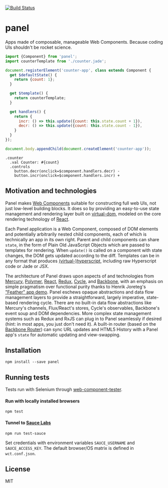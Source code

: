 [![Build Status](https://travis-ci.org/mixpanel/panel.svg?branch=master)](https://travis-ci.org/mixpanel/panel)
# panel

Apps made of composable, manageable Web Components. Because coding UIs shouldn't be rocket science.

```javascript
import {Component} from 'panel';
import counterTemplate from './counter.jade';

document.registerElement('counter-app', class extends Component {
  get $defaultState() {
    return {count: 1};
  }

  get $template() {
    return counterTemplate;
  }

  get handlers() {
    return {
      incr: () => this.update({count: this.state.count + 1}),
      decr: () => this.update({count: this.state.count - 1}),
    }
  }
});

document.body.appendChild(document.createElement('counter-app'));
```
```jade
.counter
  .val Counter: #{count}
  .controls
    button.decr(onclick=$component.handlers.decr) -
    button.incr(onclick=$component.handlers.incr) +
```

## Motivation and technologies

Panel makes [Web Components](http://webcomponents.org/) suitable for constructing full web UIs, not just low-level building blocks. It does so by providing an easy-to-use state management and rendering layer built on [virtual-dom](https://github.com/Matt-Esch/virtual-dom), modeled on the core rendering technology of [React](https://facebook.github.io/react/).

Each Panel application is a Web Component, composed of DOM elements and potentially arbitrarily nested child components, each of which is technically an app in its own right. Parent and child components can share `state`, in the form of Plain Old JavaScript Objects which are passed to templates for rendering. When `update()` is called on a component with state changes, the DOM gets updated according to the diff. Templates can be in any format that produces [(virtual-)hyperscript](https://github.com/Matt-Esch/virtual-dom/tree/master/virtual-hyperscript), including raw Hyperscript code or Jade or JSX.

The architecture of Panel draws upon aspects of and technologies from [Mercury](https://github.com/Raynos/mercury), [Polymer](https://www.polymer-project.org), [React](https://facebook.github.io/react/), [Redux](http://redux.js.org/), [Cycle](http://cycle.js.org/), and [Backbone](http://backbonejs.org/), with an emphasis on simple pragmatism over functional purity thanks to Henrik Joreteg's ["Feather" app demo](https://github.com/HenrikJoreteg/feather-app). Panel eschews opaque abstractions and data flow management layers to provide a straightforward, largely imperative, state-based rendering cycle. There are no built-in data flow abstractions like Mercury's channels, Flux/React's stores, Cycle's observables, Backbone's event soup and DOM dependencies. More complex state management systems such as Redux and RxJS can plug in to Panel seamlessly if desired (hint: in most apps, you just don't need it). A built-in router (based on the [Backbone Router](http://backbonejs.org/#Router)) can sync URL updates and HTML5 History with a Panel app's `state` for automatic updating and view-swapping.

## Installation

`npm install --save panel`

## Running tests

Tests run with Selenium through [web-component-tester](https://github.com/Polymer/web-component-tester).

#### Run with locally installed browsers
`npm test`

#### Tunnel to [Sauce Labs](https://saucelabs.com/)
`npm run test-sauce`

Set credentials with environment variables `SAUCE_USERNAME` and `SAUCE_ACCESS_KEY`. The default browser/OS matrix is defined in `wct.conf.json`.

## License

MIT

